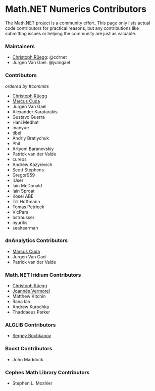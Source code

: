 Math.NET Numerics Contributors
==============================

The Math.NET project is a community effort. This page only lists actual code contributors for practical reasons, but any contributions like submitting issues or helping the community are just as valuable.

### Maintainers

- [Christoph Rüegg](http://christoph.ruegg.name/): @cdrnet
- Jurgen Van Gael: @jvangael

### Contributors

*ordered by #commits*

- [Christoph Rüegg](http://christoph.ruegg.name/)
- [Marcus Cuda](http://marcuscuda.com/)
- Jurgen Van Gael
- Alexander Karatarakis
- Gustavo Guerra
- Hani Medhat
- manyue
- tibel
- Andriy Bratiychuk
- Phil
- Artyom Baranovskiy
- Patrick van der Valde
- cureos
- Andrew Kazyrevich
- Scott Stephens
- Gregor959
- IUser
- Iain McDonald
- Iain Sproat
- Kosei ABE
- Till Hoffmann
- Tomas Petricek
- VicPara
- bstrausser
- nyuriks
- seahearman

### dnAnalytics Contributors

- [Marcus Cuda](http://marcuscuda.com/)
- Jurgen Van Gael
- Patrick van der Valde

### Math.NET Iridium Contributors

- [Christoph Rüegg](http://christoph.ruegg.name/)
- [Joannès Vermorel](http://www.vermorel.com/)
- Matthew Kitchin
- Rana Ian
- Andrew Kurochka
- Thaddaeus Parker

### ALGLIB Contributors

- [Sergey Bochkanov](http://www.alglib.net/)

### Boost Contributors

- John Maddock

### Cephes Math Library Contributors

- Stephen L. Moshier
